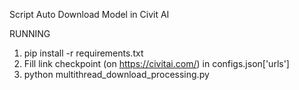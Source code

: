 Script Auto Download Model in Civit AI 

RUNNING
1. pip install -r requirements.txt
2. Fill link checkpoint (on https://civitai.com/) in configs.json['urls']
3. python multithread_download_processing.py 

